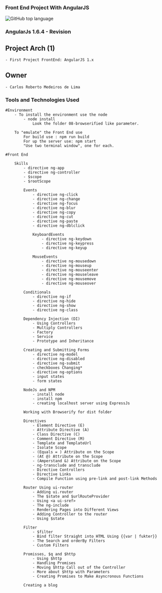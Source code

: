 ### Front End Project With AngularJS

![GitHub top language](https://img.shields.io/github/languages/top/CarlosRobertoMedeiros/udemy-angularjs)
### AngularJs 1.6.4 - Revision 

## Project Arch (1)
	- First Project FrontEnd: AngularJS 1.x

## Owner

	- Carlos Roberto Medeiros de Lima

### Tools and Technologies Used ###
	
	#Environment 
		- To install the environment use the node
			- node install 
				Look the folder 08-browserified like parameter.

		To "emulate" the Front End use
			For build use : npm run build
			For up the server use: npm start
			"Use two terminal window", one for each.
	
	#Front End
		
		Skills
			- directive ng-app
			- directive ng-controller
			- $scope
			- $rootScope
			
			Events
				- directive ng-click	
				- directive ng-change	
				- directive ng-focus
				- directive ng-blur
				- directive ng-copy
				- directive ng-cut
				- directive ng-paste
				- directive ng-dblclick
				
				KeyboardEvents
					- directive ng-keydown
					- directive ng-keypress
					- directive ng-keyup
				
				MouseEvents
					- directive ng-mousedown
					- directive ng-mouseup
					- directive ng-mouseenter
					- directive ng-mouseleave
					- directive ng-mousemove
					- directive ng-mouseover
					
			Conditionals
				- directive ng-if
				- directive ng-hide
				- directive ng-show
				- directive ng-class
				
			Dependency Injection (DI)
				- Using Controllers
				- Multiply Controllers
				- Factory
				- Service
				- Prototype and Inheritance
			
			Creating and Submitting Forms
				- directive ng-model
				- directive ng-disabled
				- directive ng-submit
				- checkboxes Changing*
				- directive ng-options
				- input states
				- form states
			
			NodeJs and NPM
				- install node
				- install npm
				- creating localhost server using ExpressJs
			
			Working with Browserify for dist folder
			
			Directives
				- Element Directive (E)
				- Attribute Directive (A)
				- Class Directive (C)
				- Comment Directive (M)
				- Template and TemplateUrl
				- Isolate Scope
				- (Equals = ) Attribute on the Scope
				- (At @) Attribute on the Scope
				- (Amperstand &) Attribute on the Scope
				- ng-transclude and transclude
				- Directive Controllers
				- Directive Links
				- Compile Function using pre-link and post-link Methods
				
			Router Using ui-router
				- Adding ui.router
				- The $state and $urlRouteProvider
				- Using <a ui-sref>
				- The ng-include
				- Rendering Pages into Different Views
				- Adding Controller to the router
				- Using $state
			
			Filter
				- $filter
				- Bind filter Straight into HTML Using {{var | fukter}}
				- The Search and orderBy Filters
				- Custom Filters
			
			Promisses, $q and $http
				- Using $http
				- Handling Promises
				- Moving $http Call out of the Controller
				- More about $http with Parameters
				- Creating Promises to Make Asyncronous Functions
			
			Creating a blog